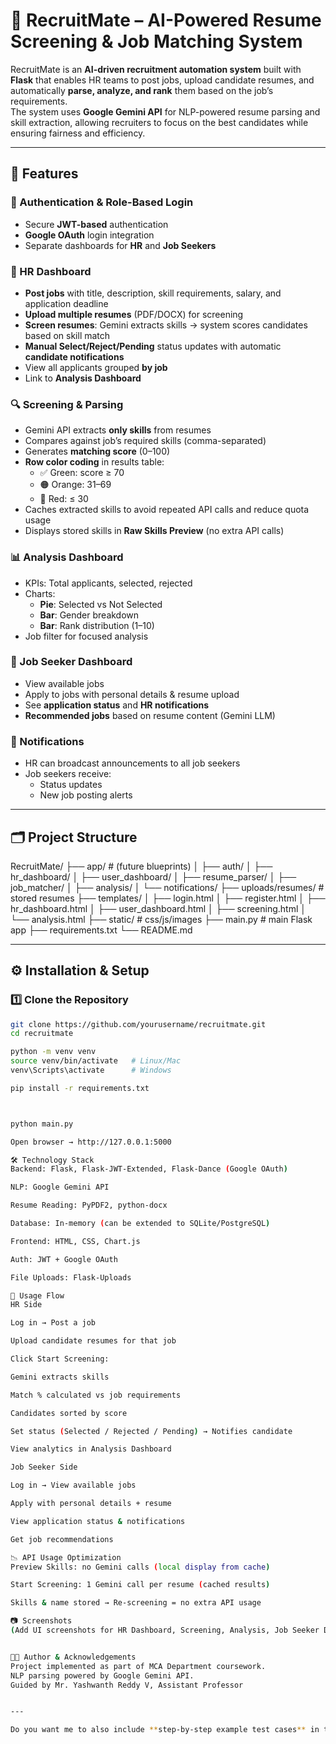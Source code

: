 # 📄 RecruitMate – AI-Powered Resume Screening & Job Matching System

RecruitMate is an **AI-driven recruitment automation system** built with **Flask** that enables HR teams to post jobs, upload candidate resumes, and automatically **parse, analyze, and rank** them based on the job’s requirements.  
The system uses **Google Gemini API** for NLP-powered resume parsing and skill extraction, allowing recruiters to focus on the best candidates while ensuring fairness and efficiency.

---

## 🚀 Features

### 👥 Authentication & Role-Based Login
- Secure **JWT-based** authentication
- **Google OAuth** login integration
- Separate dashboards for **HR** and **Job Seekers**

### 🏢 HR Dashboard
- **Post jobs** with title, description, skill requirements, salary, and application deadline
- **Upload multiple resumes** (PDF/DOCX) for screening
- **Screen resumes**: Gemini extracts skills → system scores candidates based on skill match
- **Manual Select/Reject/Pending** status updates with automatic **candidate notifications**
- View all applicants grouped **by job**
- Link to **Analysis Dashboard**

### 🔍 Screening & Parsing
- Gemini API extracts **only skills** from resumes
- Compares against job’s required skills (comma-separated)
- Generates **matching score** (0–100)
- **Row color coding** in results table:
  - ✅ Green: score ≥ 70
  - 🟠 Orange: 31–69
  - 🔴 Red: ≤ 30
- Caches extracted skills to avoid repeated API calls and reduce quota usage
- Displays stored skills in **Raw Skills Preview** (no extra API calls)

### 📊 Analysis Dashboard
- KPIs: Total applicants, selected, rejected
- Charts:
  - **Pie**: Selected vs Not Selected
  - **Bar**: Gender breakdown
  - **Bar**: Rank distribution (1–10)
- Job filter for focused analysis

### 👤 Job Seeker Dashboard
- View available jobs
- Apply to jobs with personal details & resume upload
- See **application status** and **HR notifications**
- **Recommended jobs** based on resume content (Gemini LLM)

### 📢 Notifications
- HR can broadcast announcements to all job seekers
- Job seekers receive:
  - Status updates
  - New job posting alerts

---

## 🗂 Project Structure

RecruitMate/
├── app/ # (future blueprints)
│ ├── auth/
│ ├── hr_dashboard/
│ ├── user_dashboard/
│ ├── resume_parser/
│ ├── job_matcher/
│ ├── analysis/
│ └── notifications/
├── uploads/resumes/ # stored resumes
├── templates/
│ ├── login.html
│ ├── register.html
│ ├── hr_dashboard.html
│ ├── user_dashboard.html
│ ├── screening.html
│ └── analysis.html
├── static/ # css/js/images
├── main.py # main Flask app
├── requirements.txt
└── README.md


---

## ⚙️ Installation & Setup

### 1️⃣ Clone the Repository
```bash
git clone https://github.com/yourusername/recruitmate.git
cd recruitmate

python -m venv venv
source venv/bin/activate   # Linux/Mac
venv\Scripts\activate      # Windows

pip install -r requirements.txt



python main.py

Open browser → http://127.0.0.1:5000

🛠 Technology Stack
Backend: Flask, Flask-JWT-Extended, Flask-Dance (Google OAuth)

NLP: Google Gemini API

Resume Reading: PyPDF2, python-docx

Database: In-memory (can be extended to SQLite/PostgreSQL)

Frontend: HTML, CSS, Chart.js

Auth: JWT + Google OAuth

File Uploads: Flask-Uploads

📌 Usage Flow
HR Side

Log in → Post a job

Upload candidate resumes for that job

Click Start Screening:

Gemini extracts skills

Match % calculated vs job requirements

Candidates sorted by score

Set status (Selected / Rejected / Pending) → Notifies candidate

View analytics in Analysis Dashboard

Job Seeker Side

Log in → View available jobs

Apply with personal details + resume

View application status & notifications

Get job recommendations

📉 API Usage Optimization
Preview Skills: no Gemini calls (local display from cache)

Start Screening: 1 Gemini call per resume (cached results)

Skills & name stored → Re-screening = no extra API usage

📷 Screenshots
(Add UI screenshots for HR Dashboard, Screening, Analysis, Job Seeker Dashboard)


👩‍💻 Author & Acknowledgements
Project implemented as part of MCA Department coursework.
NLP parsing powered by Google Gemini API.
Guided by Mr. Yashwanth Reddy V, Assistant Professor


---

Do you want me to also include **step-by-step example test cases** in the README so HR and Job Seeker flows can be verified quickly after setup? That would make QA and demos smoother.
